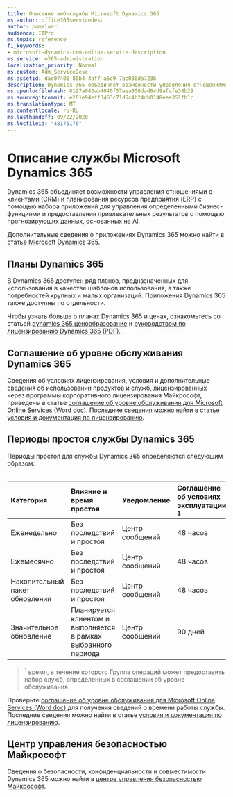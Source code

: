 ```yaml
---
title: Описание веб-службы Microsoft Dynamics 365
ms.author: office365servicedesc
author: pamelaar
audience: ITPro
ms.topic: reference
f1_keywords:
- microsoft-dynamics-crm-online-service-description
ms.service: o365-administration
localization_priority: Normal
ms.custom: Adm_ServiceDesc
ms.assetid: dac07401-80b4-4af7-a6c9-7bc080da7236
description: Dynamics 365 объединяет возможности управления отношениями с клиентами (CRM) и планирования ресурсов предприятия (ERP) через набор приложений для управления бизнес-функциями и предоставления замечательных результатов.
ms.openlocfilehash: 8197a043ab4040f57eea858dad64d9afafe38b29
ms.sourcegitcommit: e201e94eff3463c71d5c4b24db0148eee351fb1c
ms.translationtype: MT
ms.contentlocale: ru-RU
ms.lasthandoff: 09/22/2020
ms.locfileid: "48175176"
---
```

# <a name="microsoft-dynamics-365-service-description"></a>Описание службы Microsoft Dynamics 365

Dynamics 365 объединяет возможности управления отношениями с клиентами (CRM) и планирования ресурсов предприятия (ERP) с помощью набора приложений для управления определенными бизнес-функциями и предоставления привлекательных результатов с помощью прогнозирующих данных, основанных на AI.

Дополнительные сведения о приложениях Dynamics 365 можно найти в [статье Microsoft Dynamics 365](https://dynamics.microsoft.com).
  
## <a name="dynamics-365-plans"></a>Планы Dynamics 365

В Dynamics 365 доступен ряд планов, предназначенных для использования в качестве шаблонов использования, а также потребностей крупных и малых организаций. Приложения Dynamics 365 также доступны по отдельности.

Чтобы узнать больше о планах Dynamics 365 и ценах, ознакомьтесь со статьей [dynamics 365 ценообразование](https://dynamics.microsoft.com/pricing) и [руководством по лицензированию Dynamics 365 (PDF)](https://go.microsoft.com/fwlink/?LinkId=866544).
  
## <a name="dynamics-365-service-level-agreement"></a>Соглашение об уровне обслуживания Dynamics 365

Сведения об условиях лицензирования, условия и дополнительные сведения об использовании продуктов и служб, лицензированных через программы корпоративного лицензирования Майкрософт, приведены в статье [соглашение об уровне обслуживания для Microsoft Online Services (Word doc)](https://www.microsoftvolumelicensing.com/Downloader.aspx?DocumentId=17583). Последние сведения можно найти в статье [условия и документация по лицензированию](https://go.microsoft.com/fwlink/?linkid=272026).
  
## <a name="dynamics-365-service-downtime-windows"></a>Периоды простоя службы Dynamics 365

Периоды простоя для службы Dynamics 365 определяются следующим образом:<br><br>
  
| Категория | Влияние и время простоя | Уведомление | Соглашение об условиях эксплуатации <sup>1</sup>|
|:-----|:-----|:-----|:-----|
|Еженедельно  <br/> |Без последствий и простоя  <br/> |Центр сообщений  <br/> |48 часов  <br/> |
|Ежемесячно  <br/> |Без последствий и простоя  <br/> |Центр сообщений  <br/> |48 часов  <br/> |
|Накопительный пакет обновления  <br/> |Без последствий и простоя  <br/> |Центр сообщений  <br/> |48 часов  <br/> |
|Значительное обновление  <br/> |Планируется клиентом и выполняется в рамках выбранного периода  <br/> |Центр сообщений  <br/> |90 дней  <br/> |

> <sup>1</sup> время, в течение которого Группа операций может предоставить набор служб, определенных в соглашении об уровне обслуживания. <br/>

Проверьте [соглашение об уровне обслуживания для Microsoft Online Services (Word doc)](https://www.microsoftvolumelicensing.com/Downloader.aspx?DocumentId=17583) для получения сведений о времени работы службы. Последние сведения можно найти в статье [условия и документация по лицензированию](https://go.microsoft.com/fwlink/?linkid=272026). 
  
## <a name="microsoft-trust-center"></a>Центр управления безопасностью Майкрософт

Сведения о безопасности, конфиденциальности и совместимости Dynamics 365 можно найти в [центре управления безопасностью Майкрософт](https://www.microsoft.com/trust-center/product-overview).
  
